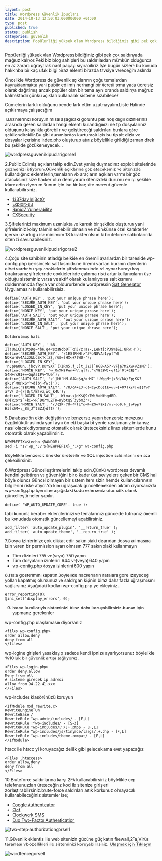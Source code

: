 ```yaml
---
layout: post
title: Wordpress Güvenlik İpuçları
date: 2014-10-13 13:50:03.000000000 +03:00
type: post
published: true
status: publish
categories: guvenlik
description: Popülerliği yüksek olan Wordpress bildiğimiz gibi pek çok saldırıyada mağruz kalıyor.Peki biz blog sahipleri bu saldırılardan mümkün olduğunca
---
```

Popülerliği yüksek olan Wordpress bildiğimiz gibi pek çok saldırıyada mağruz kalıyor.Peki biz blog sahipleri bu saldırılardan mümkün olduğunca en az zarara uğrayarak nasıl paçayı sıyırabiliriz.İşte bugün sizlere bu konuda hakkınba bir kaç ufak bilgi biraz eklenti birazda tavsiye vereceğim aslında

Öncelikle Wordpress de güvenlik açıklarının çoğu temalardan kaynaklanmakta yani public edilmiş herhangi bir ücretli tema yada ücretsiz olarak dağıtılmış ancak popüler olan bir tema aynı oranda saldırıya mağruz kalmaktadır çünkü açıkları kullanarak sisteme sızabilecek

Cümlelerin farklı olduğunu bende fark ettim uzatmayalım.Liste Halinde açıklamaya çalışacağım

1.Dizinlerinizi koruyun misal aşağıdaki görüntü pek hoş değil dizinleriniz arasında gezen saldırdan hangi eklenti kullandığınızı ne tip dosyalarınız olduğunu kolaylıkla görebilir ve geliştireceği saldırıları bunlara göre şekillendirebilir.Bu gibi durumlardan kurtulmak için bu tip alt dizin ve dosyalar içerisine index.php oluşturup atınız böylelikle girildiği zaman direk bu şekilde gözükemeyecek...

![wordpressguvenlikipuclarigorsel1](/assets/wordpressguvenlikipuclarigorsel1.jpg)

2.Public Edilmiş açıkları takip edin.Evet yanlış duymadınız exploit sitelerinde gezmenizi istiyorum.Güvenlik açıklarına göz atacaksınız ve sitenizde kullandığınız eklentilerin,temaların vb araçların açıkları varmı bir göz atacaksınız size hacker olun demiyorum sitenizdeki durumu en iyi şekilde idare edin diyorum.Bunun için ise bir kaç site mevcut güvenle kullanabilirsiniz.

- [1337day Inj3ct0r](http://www.1337day.com/search)
- [Exploit-DB](http://www.exploit-db.com/)
- [Rapid7 Vulnerability](http://www.rapid7.com/db/)
- [CXSecurity](http://cxsecurity.com/exploit/)

3.Şifrelerinizi maximum uzunlukta ve karışık bir şekilde oluşturun yani şifreleriniz kolay tahmin edilebilir olmasın ve mümkünse özel karakterler içersin uzunluğu ise minimum 18 karakter olsun ki bruteforce saldırılarında sitenizi savunabilesiniz.

![wordpressguvenlikipuclarigorsel2](/assets/wordpressguvenlikipuclarigorsel2.jpg)

4.Çoğu site sahibinin atladığı belkide en önemli ayarlardan bir taneside wp-config.php içerisindeki salt kısmıdır.ne önemi var lan buranın diyenlerini elbet vardır bu şey cookielerin şifrelenmesinde rol oynar burayı boş bırakırsanız şifrelerinde cookielerinde çalınma riski artar kullanıcıların üye olduğu sisteminiz varsa ve aktif olarak kullanılıyorsa salt kısmını doldurmanızda fayda var doldururkende wordpressin [Salt Generator](https://api.wordpress.org/secret-key/1.1/salt/) Uygulamasını kullanabilirsiniz.

    define('AUTH_KEY', 'put your unique phrase here');
    define('SECURE_AUTH_KEY', 'put your unique phrase here');
    define('LOGGED_IN_KEY', 'put your unique phrase here');
    define('NONCE_KEY', 'put your unique phrase here');
    define('AUTH_SALT', 'put your unique phrase here');
    define('SECURE_AUTH_SALT', 'put your unique phrase here');
    define('LOGGED_IN_SALT', 'put your unique phrase here');
    define('NONCE_SALT', 'put your unique phrase here');

    Doldurulmuş hali

    define('AUTH_KEY', '_%8-Il!U&1C@s3tpDg=*bH,q4<szsNcb0T`d@J/z!a$-,LeNt]:PJ9%$&1;8Rw:H');
    define('SECURE_AUTH_KEY', '/1ES{FHH[>^A*oN8VAe1ygf^W| NOkw(W%4AizO&LcS<T<:Z{,rG$=]HX<+7(W0-');
    define('LOGGED_IN_KEY', 'n;pDaOUn,.jbcVP.DK*9X(`()IRm5.f_;]t_J$J|`HGB=A5?-VFja7M2Xw+vZsM7');
    define('NONCE_KEY', 'w_OwXHSPen+~V.q|fb.^xYB2}W)<qf1e`0t+2E}^; S4H+rx91+=~GqAsIP%~YUe');
    define('AUTH_SALT', 'z`]bH`HM-0A&e$q/>rM7`!.WqgM+|x8d/kW/Fp;K&?gk;r}MU@xS*^>d{bj-fw:|');
    define('SECURE_AUTH_SALT', '/8/CA+LJ-oZ=2pcDo{1&+uv~$+07)ks*|o$}Tw?a*V(:3-{/|U;t/B!vz,wC_k4U');
    define('LOGGED_IN_SALT', 'Wima~x]dK$Q9b7WiV>N#hgdRD- 6@{x2o*$`+kC=>R`D0?YLZTK=nybtqS`3ybmZ');
    define('NONCE_SALT', 'r/{2F-7U~4*!L^s=M~ZGv*EX}/m;>bb0,k_|oFpp?H3]xGM+;_8m_J^tSZJ}dft(');

5.Database ön ekini değiştirin ve benzersiz yapın benzersiz mevzusu özgünlüktür aslında yani aynı ön eki başka bi yerde rastlamanız imkansız nasıl olacak diyorsanız otomatik olarak üreteceksiniz linux sistemlerde bunu otomatik olarak yapabilirsiniz.

    NEWPREFIX=$(echo $RANDOM)
    sed -i "s/'wp_';/'${NEWPREFIX}_';/g" wp-config.php

Böylelikle benzersiz önekler üretebilir ve SQL injection saldırılarını en aza çekebilirsiniz.

6.Wordpress Güncelleştirmelerini takip edin.Çünkü wordpress devamlı kendini geliştiren ve güvenliğini bir o kadar üst seviyelere çeken bir CMS hal böyle olunca Güncel olmayan bir sistem hem sizin hemde kullanıcılarınızın bilgilerini riske atıyor.Ya kim uğraşacak güncellemekden bıktım diyorsanızda wp-config.php içerisine aşağıdaki kodu eklerseniz otomatik olarak güncelleştirmeler yapılır.

    define( 'WP_AUTO_UPDATE_CORE', true );

tabi bununla beraber eklentilerinizi ve temalarınızı güncelde tutmanız önemli bu konudada otomatik güncellemeyi açabilirsiniz.

    add_filter( 'auto_update_plugin', '__return_true' );
    add_filter( 'auto_update_theme', '__return_true' );

7.Dosya izinlerinize çok dikkat edin sakın olaki dışarıdan dosya atılmasına izin veren bir permission ayarı olmasın 777 sakın olaki kullanmayın

- Tüm dizinleri 755 ve(veya) 750 yapın
- Tüm dosyaların izinlerini 644 ve(veya) 640 yapın
- wp-config.php dosya izinlerini 600 yapın

8.Hata gösterimini kapatın.Böylelikle hackerların hatalara göre izleyeceği yolları kapatmış olursunuz ve saldırgan kişinin biraz daha fazla uğraşmasını sağlarsınız.Aşağıdaki kodları wp-config.php ye ekleyiniz...

    error_reporting(0);
    @ini_set(‘display_errors’, 0);

9. htacc kurallarıyla sisteminizi biraz daha koruyabilirsiniz.bunun için yapmanız gerekenler

wp-config.php ulaşılamasın diyorsanız

    <files wp-config.php>
    order allow,deny
    deny from all
    </files>

wp-logine girişleri yasaklayıp sadece kendi ipnize ayarlıyorsunuz böylelikle %10 luk bir güvenlik artışı sağlıyoruz.

    <Files wp-login.php>
    order deny,allow
    Deny from all
    # sisteme girecek ip adresi
    allow from 94.22.41.xxx
    </Files>

wp-includes klasörünüzü koruyun

    <IfModule mod_rewrite.c>
    RewriteEngine On
    RewriteBase /
    RewriteRule ^wp-admin/includes/ - [F,L]
    RewriteRule !^wp-includes/ - [S=3]
    RewriteRule ^wp-includes/[^/]+.php$ - [F,L]
    RewriteRule ^wp-includes/js/tinymce/langs/.+.php - [F,L]
    RewriteRule ^wp-includes/theme-compat/ - [F,L]
    </IfModule>

htacc ile htacc yi koruyacağız delilik gibi gelecek ama evet yapacağız

    <Files .htaccess>
    order allow,deny
    deny from all
    </Files>

10.Bruteforce saldırılarına karşı 2FA kullanabilirsiniz böylelikle cep telefonunuzdan üreteceğiniz kod ile sitenize girişleri zorlaştırabilirsiniz.brute-force saldırıları artık korkunuz olmayacak kullanabileceğiniz sistemler ise;

- [Google Authenticator](http://wordpress.org/plugins/google-authenticator/ "Google Authenticator")
- [Clef](https://getclef.com/ "Clef")
- [Clockwork SMS](http://wordpress.org/plugins/clockwork-two-factor-authentication/ "Clockwork SMS")
- [Duo Two-Factor Authentication](http://wordpress.org/plugins/duo-wordpress/ "Duo Two-Factor Authentication")

![two-step-authorizationgorsel1](/assets/two-step-authorizationgorsel1.jpg)

11.Güvenlik eklentisi ile web sitenizin gücüne güç katın firewall,2Fa,Virüs taraması vb özellikleri ile sisteminizi koruyabilirsiniz. [Ulaşmak için Tıklayın](https://wordpress.org/plugins/wordfence/)

![wordfencegorsel1](/assets/wordfencegorsel1.jpg)
